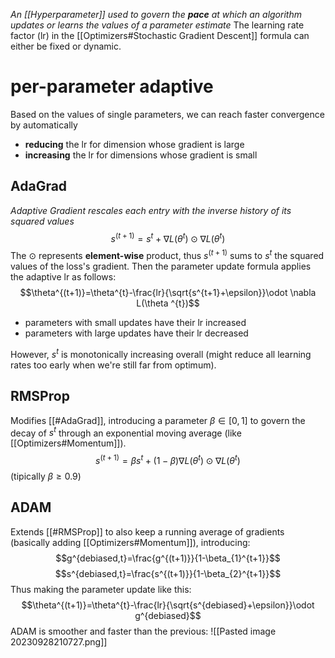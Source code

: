 _An [[Hyperparameter]] used to govern the **pace** at which an algorithm updates or learns the values of a parameter estimate_
The learning rate factor (lr) in the [[Optimizers#Stochastic Gradient Descent]] formula can either be fixed or dynamic.
# per-parameter adaptive
Based on the values of single parameters, we can reach faster convergence by automatically
- **reducing** the lr for dimension whose gradient is large
- **increasing** the lr for dimensions whose gradient is small

## AdaGrad
_Adaptive Gradient rescales each entry with the inverse history of its squared values_
$$s^{(t+1)}=s^{t}+ \nabla L(\theta^{t}) \odot \nabla L(\theta^{t}) $$
The $\odot$ represents **element-wise** product, thus $s^{(t+1)}$ sums to $s^{t}$ the squared values of the loss's gradient.
Then the parameter update formula applies the adaptive lr as follows:
$$\theta^{(t+1)}=\theta^{t}-\frac{lr}{\sqrt{s^{t+1}+\epsilon}}\odot \nabla L(\theta ^{t})$$
- parameters with small updates have their lr increased
- parameters with large updates have their lr decreased

However, $s^{t}$ is monotonically increasing overall (might reduce all learning rates too early when we're still far from optimum).

## RMSProp
Modifies [[#AdaGrad]], introducing a parameter $\beta \in [0,1]$ to govern the decay of $s^{t}$ through an exponential moving average (like [[Optimizers#Momentum]]).
$$s^{(t+1)}=\beta s^{t}+ (1-\beta) \nabla L(\theta^{t}) \odot \nabla L(\theta^{t})$$
(tipically $\beta \ge 0.9$)

## ADAM
Extends [[#RMSProp]] to also keep a running average of gradients (basically adding [[Optimizers#Momentum]]), introducing:
$$g^{debiased,t}=\frac{g^{(t+1)}}{1-\beta_{1}^{t+1}}$$
$$s^{debiased,t}=\frac{s^{(t+1)}}{1-\beta_{2}^{t+1}}$$
Thus making the parameter update like this:
$$\theta^{(t+1)}=\theta^{t}-\frac{lr}{\sqrt{s^{debiased}+\epsilon}}\odot g^{debiased}$$
ADAM is smoother and faster than the previous:
![[Pasted image 20230928210727.png]]


